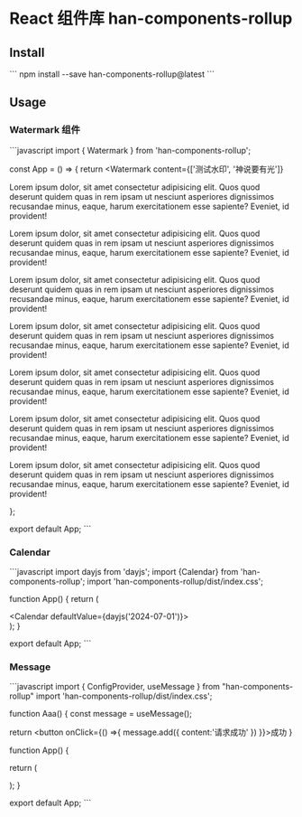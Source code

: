 <!--
 * @Date: 2024-12-10 11:00:07
 * @Description: description
-->
# React 组件库 han-components-rollup


## Install
\```
npm install --save han-components-rollup@latest
\```

## Usage

### Watermark 组件
\```javascript
import { Watermark } from 'han-components-rollup';

const App = () => {
  return <Watermark
    content={['测试水印', '神说要有光']}
  >
   <div style={{height: 800}}>
    <p>Lorem ipsum dolor, sit amet consectetur adipisicing elit. Quos quod deserunt quidem quas in rem ipsam ut nesciunt asperiores dignissimos recusandae minus, eaque, harum exercitationem esse sapiente? Eveniet, id provident!</p>
    <p>Lorem ipsum dolor, sit amet consectetur adipisicing elit. Quos quod deserunt quidem quas in rem ipsam ut nesciunt asperiores dignissimos recusandae minus, eaque, harum exercitationem esse sapiente? Eveniet, id provident!</p>
    <p>Lorem ipsum dolor, sit amet consectetur adipisicing elit. Quos quod deserunt quidem quas in rem ipsam ut nesciunt asperiores dignissimos recusandae minus, eaque, harum exercitationem esse sapiente? Eveniet, id provident!</p>
    <p>Lorem ipsum dolor, sit amet consectetur adipisicing elit. Quos quod deserunt quidem quas in rem ipsam ut nesciunt asperiores dignissimos recusandae minus, eaque, harum exercitationem esse sapiente? Eveniet, id provident!</p>
    <p>Lorem ipsum dolor, sit amet consectetur adipisicing elit. Quos quod deserunt quidem quas in rem ipsam ut nesciunt asperiores dignissimos recusandae minus, eaque, harum exercitationem esse sapiente? Eveniet, id provident!</p>
    <p>Lorem ipsum dolor, sit amet consectetur adipisicing elit. Quos quod deserunt quidem quas in rem ipsam ut nesciunt asperiores dignissimos recusandae minus, eaque, harum exercitationem esse sapiente? Eveniet, id provident!</p>
    <p>Lorem ipsum dolor, sit amet consectetur adipisicing elit. Quos quod deserunt quidem quas in rem ipsam ut nesciunt asperiores dignissimos recusandae minus, eaque, harum exercitationem esse sapiente? Eveniet, id provident!</p>
   </div>
  </Watermark>
};

export default App;
\```

### Calendar 

\```javascript
import dayjs from 'dayjs';
import {Calendar} from 'han-components-rollup';
import 'han-components-rollup/dist/index.css';

function App() {
  return (
    <div>
      <Calendar defaultValue={dayjs('2024-07-01')}></Calendar>
    </div>
  );
}

export default App;
\```

### Message

\```javascript
import { ConfigProvider, useMessage } from "han-components-rollup"
import 'han-components-rollup/dist/index.css';

function Aaa() {
  const message = useMessage();

  return <button onClick={() =>{
    message.add({
      content:'请求成功'
    })
  }}>成功</button>
}

function App() {

  return (
    <ConfigProvider>
      <div>
        <Aaa></Aaa>
      </div>
    </ConfigProvider>
  );
}

export default App;
\```
